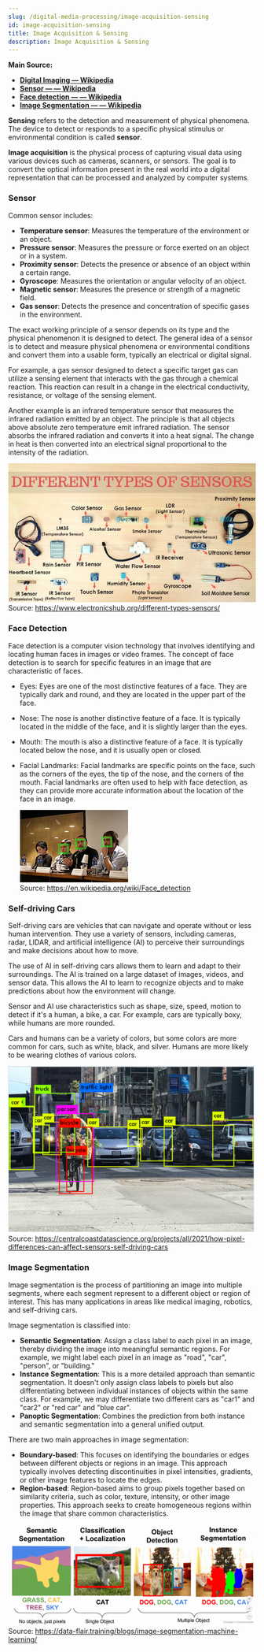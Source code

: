 ```yaml
---
slug: /digital-media-processing/image-acquisition-sensing
id: image-acquisition-sensing
title: Image Acquisition & Sensing
description: Image Acquisition & Sensing
---
```


**Main Source:**

- **[Digital Imaging — Wikipedia](https://en.wikipedia.org/wiki/Digital_imaging)**
- **[Sensor — — Wikipedia](https://en.wikipedia.org/wiki/Sensor)**
- **[Face detection — — Wikipedia](https://en.wikipedia.org/wiki/Face_detection)**
- **[Image Segmentation — — Wikipedia](https://en.wikipedia.org/wiki/Image_segmentation)**

**Sensing** refers to the detection and measurement of physical phenomena. The device to detect or responds to a specific physical stimulus or environmental condition is called **sensor**.

**Image acquisition** is the physical process of capturing visual data using various devices such as cameras, scanners, or sensors. The goal is to convert the optical information present in the real world into a digital representation that can be processed and analyzed by computer systems.

### Sensor

Common sensor includes:

- **Temperature sensor**: Measures the temperature of the environment or an object.
- **Pressure sensor**: Measures the pressure or force exerted on an object or in a system.
- **Proximity sensor**: Detects the presence or absence of an object within a certain range.
- **Gyroscope**: Measures the orientation or angular velocity of an object.
- **Magnetic sensor**: Measures the presence or strength of a magnetic field.
- **Gas sensor**: Detects the presence and concentration of specific gases in the environment.

The exact working principle of a sensor depends on its type and the physical phenomenon it is designed to detect. The general idea of a sensor is to detect and measure physical phenomena or environmental conditions and convert them into a usable form, typically an electrical or digital signal.

For example, a gas sensor designed to detect a specific target gas can utilize a sensing element that interacts with the gas through a chemical reaction. This reaction can result in a change in the electrical conductivity, resistance, or voltage of the sensing element.

Another example is an infrared temperature sensor that measures the infrared radiation emitted by an object. The principle is that all objects above absolute zero temperature emit infrared radiation. The sensor absorbs the infrared radiation and converts it into a heat signal. The change in heat is then converted into an electrical signal proportional to the intensity of the radiation.

![Image showing various type of sensor](./sensor.jpg)  
Source: https://www.electronicshub.org/different-types-sensors/

### Face Detection

Face detection is a computer vision technology that involves identifying and locating human faces in images or video frames. The concept of face detection is to search for specific features in an image that are characteristic of faces.

- Eyes: Eyes are one of the most distinctive features of a face. They are typically dark and round, and they are located in the upper part of the face.
- Nose: The nose is another distinctive feature of a face. It is typically located in the middle of the face, and it is slightly larger than the eyes.
- Mouth: The mouth is also a distinctive feature of a face. It is typically located below the nose, and it is usually open or closed.
- Facial Landmarks: Facial landmarks are specific points on the face, such as the corners of the eyes, the tip of the nose, and the corners of the mouth. Facial landmarks are often used to help with face detection, as they can provide more accurate information about the location of the face in an image.

  ![A human face is detected and marked in green square](./face-detection.jpg)  
  Source: https://en.wikipedia.org/wiki/Face_detection

### Self-driving Cars

Self-driving cars are vehicles that can navigate and operate without or less human intervention. They use a variety of sensors, including cameras, radar, LIDAR, and artificial intelligence (AI) to perceive their surroundings and make decisions about how to move.

The use of AI in self-driving cars allows them to learn and adapt to their surroundings. The AI is trained on a large dataset of images, videos, and sensor data. This allows the AI to learn to recognize objects and to make predictions about how the environment will change.

Sensor and AI use characteristics such as shape, size, speed, motion to detect if it's a human, a bike, a car. For example, cars are typically boxy, while humans are more rounded.

Cars and humans can be a variety of colors, but some colors are more common for cars, such as white, black, and silver. Humans are more likely to be wearing clothes of various colors.

![A self-driving cars identified car, bicycle, truck, and traffic light](./self-driving-cars.png)  
Source: https://centralcoastdatascience.org/projects/all/2021/how-pixel-differences-can-affect-sensors-self-driving-cars

### Image Segmentation

Image segmentation is the process of partitioning an image into multiple segments, where each segment represent to a different object or region of interest. This has many applications in areas like medical imaging, robotics, and self-driving cars.

Image segmentation is classified into:

- **Semantic Segmentation**: Assign a class label to each pixel in an image, thereby dividing the image into meaningful semantic regions. For example, we might label each pixel in an image as "road", "car", "person", or "building."
- **Instance Segmentation**: This is a more detailed approach than semantic segmentation. It doesn't only assign class labels to pixels but also differentiating between individual instances of objects within the same class. For example, we may differentiate two different cars as "car1" and "car2" or "red car" and "blue car".
- **Panoptic Segmentation**: Combines the prediction from both instance and semantic segmentation into a general unified output.

There are two main approaches in image segmentation:

- **Boundary-based**: This focuses on identifying the boundaries or edges between different objects or regions in an image. This approach typically involves detecting discontinuities in pixel intensities, gradients, or other image features to locate the edges.
- **Region-based**: Region-based aims to group pixels together based on similarity criteria, such as color, texture, intensity, or other image properties. This approach seeks to create homogeneous regions within the image that share common characteristics.

![Grass, cat, tree, and sky is segmented into four distinct region](./image-segmentation.png)  
Source: https://data-flair.training/blogs/image-segmentation-machine-learning/
